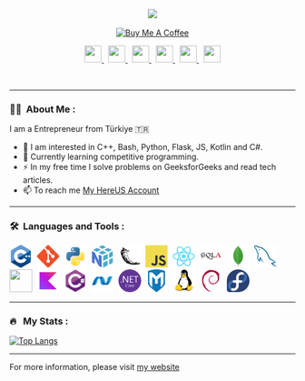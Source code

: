 <p align="center"><img src="https://media.giphy.com/media/M9gbBd9nbDrOTu1Mqx/giphy.gif" width="100"/></p>

<p align="center">
  <a href="https://www.buymeacoffee.com/islekcaganmert" target="_blank"><img src="https://cdn.buymeacoffee.com/buttons/default-orange.png" alt="Buy Me A Coffee" height="41" width="174"></a>
</p>

<p align="center">
  <a href="https://www.instagram.com/islekcaganmert" target="_blank">
    <img src="https://www.instagram.com/favicon.ico" height="30" width="30">
  </a>&nbsp;
  <a href="https://www.reddit.com/user/islekcaganmert" target="_blank">
    <img src="https://www.reddit.com/favicon.ico" height="30" width="30">
  </a>&nbsp;
  <a href="https://t.me/islekcaganmert" target="_blank">
    <img src="https://telegram.org/favicon.ico" height="30" width="30">
  </a>&nbsp;
  <a href="https://mastodon.social/@islekcaganmert" target="_blank">
    <img src="https://mastodon.social/favicon.ico" height="30" width="30">
  </a>&nbsp;
  <a href="https://hereus.pythonanywhere.com/user/islekcaganmert" target="_blank">
    <img src="https://hereus.pythonanywhere.com/static/favicon.png" height="30" width="30">
  </a>&nbsp;
  <a href="https://twitter.com/islekcaganmert" target="_blank">
    <img src="https://twitter.com/favicon.ico" height="30" width="30">
  </a>
</p>

<p align="center"><img src="https://komarev.com/ghpvc/?username=islekcaganmert&style=flat-square&color=blue" alt=""></p>

---

### :man_technologist: &nbsp;About Me :
I am a Entrepreneur from Türkiye 🇹🇷
- 👀 I am interested in C++, Bash, Python, Flask, JS, Kotlin and C#.
- 🌱 Currently learning competitive programming.
- ⚡ In my free time I solve problems on GeeksforGeeks and read tech articles.
- 📫 To reach me [My HereUS Account](http://hereus.pythonanywhere.com/user/islekcaganmert)

---

### 🛠 &nbsp;Languages and Tools :
<p>
  <img src="https://github.com/devicons/devicon/blob/master/icons/cplusplus/cplusplus-original.svg" width="40" height="40"/>&nbsp;
  <img src="https://github.com/devicons/devicon/blob/master/icons/git/git-original.svg" width="40" height="40"/>&nbsp;
  <img src="https://github.com/devicons/devicon/blob/master/icons/python/python-original.svg" width="40" height="40"/>&nbsp;
  <img src="https://github.com/devicons/devicon/blob/master/icons/numpy/numpy-original.svg" width="40" height="40"/>&nbsp;
  <img src="https://github.com/devicons/devicon/blob/master/icons/flask/flask-original.svg" width="40" height="40"/>&nbsp;
  <img src="https://github.com/devicons/devicon/blob/master/icons/javascript/javascript-original.svg" width="40" height="40"/>&nbsp;
  <img src="https://github.com/devicons/devicon/blob/master/icons/react/react-original.svg" width="40" height="40"/>&nbsp;
  <img src="https://github.com/devicons/devicon/blob/master/icons/sqlalchemy/sqlalchemy-original.svg" width="40" height="40"/>&nbsp;
  <img src="https://github.com/devicons/devicon/blob/master/icons/mongodb/mongodb-original.svg" width="40" height="40"/>&nbsp;
  <img src="https://github.com/devicons/devicon/blob/master/icons/mysql/mysql-original.svg" width="40" height="40"/>&nbsp;
  <img src="https://gitlab.gnome.org/tchaik/gnome-builder/-/raw/9f3705bc0b6c37d0fa868af7535d6d4e75c16218/doc/favicon.ico" width="40" height="40"/>&nbsp;
  <img src="https://github.com/devicons/devicon/blob/master/icons/kotlin/kotlin-original.svg" width="40" height="40"/>&nbsp;
  <img src="https://github.com/devicons/devicon/blob/master/icons/csharp/csharp-original.svg" width="40" height="40"/>&nbsp;
  <img src="https://github.com/devicons/devicon/blob/master/icons/dot-net/dot-net-original.svg" width="40" height="40"/>&nbsp;
  <img src="https://github.com/devicons/devicon/blob/master/icons/dotnetcore/dotnetcore-original.svg" width="40" height="40"/>&nbsp;
  <img src="https://github.com/rapid7/metasploit-framework/blob/master/lib/msf/core/web_services/public/favicon.ico" width="40" height="40"/>&nbsp;
  <img src="https://github.com/devicons/devicon/blob/master/icons/linux/linux-original.svg" width="40" height="40"/>&nbsp;
  <img src="https://github.com/devicons/devicon/blob/master/icons/debian/debian-original.svg" width="40" height="40"/>&nbsp;
  <img src="https://github.com/devicons/devicon/blob/master/icons/fedora/fedora-original.svg" width="40" height="40"/>&nbsp;
</p>

---

### 🔥 &nbsp; My Stats :
[![Top Langs](https://github-readme-stats.vercel.app/api/top-langs/?username=islekcaganmert&layout=compact&theme=vision-friendly-light)](https://github.com/anuraghazra/github-readme-stats)

---

For more information, please visit [my website](https://islekcaganmert.github.io)
